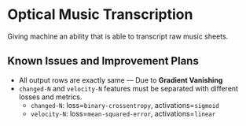 # Optical Music Transcription

Giving machine an ability that is able to transcript raw music sheets.

## Known Issues and Improvement Plans
- All output rows are exactly same — Due to **Gradient Vanishing**
- `changed-N` and `velocity-N` features must be separated with different losses and metrics.
  - `changed-N`: loss=`binary-crossentropy`, activations=`sigmoid`
  - `velocity-N`: loss=`mean-squared-error`, activations=`linear`